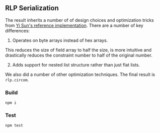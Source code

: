 ## RLP Serialization

The result inherits a number of of design choices and optimization tricks from [Yi Sun's reference implementation](https://github.com/yi-sun/zk-attestor/blob/master/circuits/rlp.circom). There are a number of key differences:
1. Operates on byte arrays instead of hex arrays.

  This reduces the size of field array to half the size, is more intuitive and drastically reduces the constraint number to half of the original number.

2. Adds support for nested list structure rather than just flat lists.

We also did a number of other optimization techniques. The final result is `rlp.circom`.


### Build

```
npm i
```

### Test

```
npm test
```